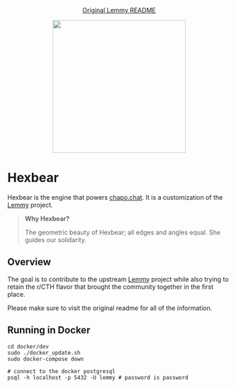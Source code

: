 <div align="center">

[Original Lemmy README](README-lemmy.md)
</div>

<p align="center">
    <a href="https://www.chapo.chat" rel="noopener">
    <img width=300px height=300px src="ui/public/android-chrome-512x512.png"></a>
</p>

# Hexbear

Hexbear is the engine that powers [chapo.chat](https://www.chapo.chat). It is a customization of the [Lemmy](https://github.com/LemmyNet/lemmy) project.

> **Why Hexbear?**
>
> The geometric beauty of Hexbear; all edges and angles equal. She guides our solidarity.

## Overview

The goal is to contribute to the upstream [Lemmy](https://github.com/LemmyNet/lemmy) project while also trying to retain the r/CTH flavor that brought the community together in the first place.

Please make sure to visit the original readme for all of the information.

## Running in Docker

```
cd docker/dev
sudo ./docker_update.sh
sudo docker-compose down

# connect to the docker postgresql
psql -h localhost -p 5432 -U lemmy # password is password
```
